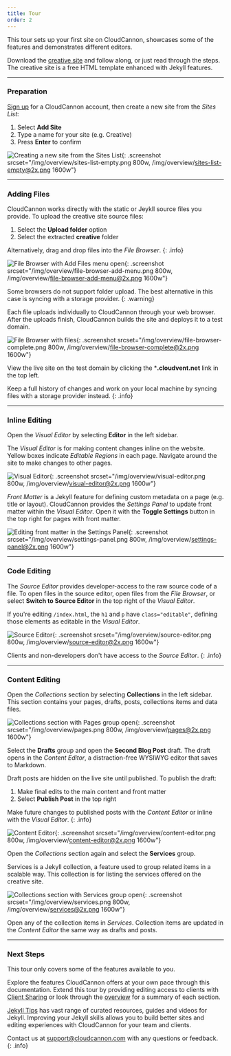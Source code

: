 ```yaml
---
title: Tour
order: 2
---
```


This tour sets up your first site on CloudCannon, showcases some of the features and demonstrates different editors.

Download the [creative site](/creative.zip) and follow along, or just read through the steps.
The creative site is a free HTML template enhanced with Jekyll features.

---

### Preparation

[Sign up](https://app.cloudcannon.com/users/sign_up) for a CloudCannon account, then create a new site from the *Sites List*:

1. Select **Add Site**
2. Type a name for your site (e.g. Creative)
3. Press **Enter** to confirm

![Creating a new site from the Sites List](/img/overview/sites-list-empty.png){: .screenshot srcset="/img/overview/sites-list-empty.png 800w, /img/overview/sites-list-empty@2x.png 1600w"}

---

### Adding Files

CloudCannon works directly with the static or Jeykll source files you provide. To upload the creative site source files:

1. Select the **Upload folder** option
2. Select the extracted **creative** folder

Alternatively, drag and drop files into the *File Browser*.
{: .info}

![File Browser with Add Files menu open](/img/overview/file-browser-add-menu.png){: .screenshot srcset="/img/overview/file-browser-add-menu.png 800w, /img/overview/file-browser-add-menu@2x.png 1600w"}

Some browsers do not support folder upload. The best alternative in this case is syncing with a storage provider.
{: .warning}

Each file uploads individually to CloudCannon through your web browser.
After the uploads finish, CloudCannon builds the site and deploys it to a test domain.

![File Browser with files](/img/overview/file-browser-complete.png){: .screenshot srcset="/img/overview/file-browser-complete.png 800w, /img/overview/file-browser-complete@2x.png 1600w"}

View the live site on the test domain by clicking the ***.cloudvent.net** link in the top left.

Keep a full history of changes and work on your local machine by syncing files with a storage provider instead.
{: .info}

---

### Inline Editing

Open the *Visual Editor* by selecting **Editor** in the left sidebar.

The *Visual Editor* is for making content changes inline on the website.
Yellow boxes indicate *Editable Regions* in each page.
Navigate around the site to make changes to other pages.

![Visual Editor](/img/overview/visual-editor.png){: .screenshot srcset="/img/overview/visual-editor.png 800w, /img/overview/visual-editor@2x.png 1600w"}

*Front Matter* is a Jekyll feature for defining custom metadata on a page (e.g. title or layout).
CloudCannon provides the *Settings Panel* to update front matter within the *Visual Editor*.
Open it with the **Toggle Settings** button in the top right for pages with front matter.

![Editing front matter in the Settings Panel](/img/overview/settings-panel.png){: .screenshot srcset="/img/overview/settings-panel.png 800w, /img/overview/settings-panel@2x.png 1600w"}

---

### Code Editing

The *Source Editor* provides developer-access to the raw source code of a file.
To open files in the source editor, open files from the *File Browser*, or select **Switch to Source Editor** in the top right of the *Visual Editor*.

If you're editing `/index.html`, the `h1` and `p` have `class="editable"`, defining those elements as editable in the *Visual Editor*.

![Source Editor](/img/overview/source-editor.png){: .screenshot srcset="/img/overview/source-editor.png 800w, /img/overview/source-editor@2x.png 1600w"}

Clients and non-developers don't have access to the *Source Editor*.
{: .info}

---

### Content Editing

Open the *Collections* section by selecting **Collections** in the left sidebar.
This section contains your pages, drafts, posts, collections items and data files.

![Collections section with Pages group open](/img/overview/pages.png){: .screenshot srcset="/img/overview/pages.png 800w, /img/overview/pages@2x.png 1600w"}

Select the **Drafts** group and open the **Second Blog Post** draft.
The draft opens in the *Content Editor*, a distraction-free WYSIWYG editor that saves to Markdown.

Draft posts are hidden on the live site until published. To publish the draft:

1. Make final edits to the main content and front matter
2. Select **Publish Post** in the top right

Make future changes to published posts with the *Content Editor* or inline with the *Visual Editor*.
{: .info}

![Content Editor](/img/overview/content-editor.png){: .screenshot srcset="/img/overview/content-editor.png 800w, /img/overview/content-editor@2x.png 1600w"}

Open the *Collections* section again and select the **Services** group.

Services is a Jekyll collection, a feature used to group related items in a scalable way.
This collection is for listing the services offered on the creative site.

![Collections section with Services group open](/img/overview/services.png){: .screenshot srcset="/img/overview/services.png 800w, /img/overview/services@2x.png 1600w"}

Open any of the collection items in *Services*.
Collection items are updated in the *Content Editor* the same way as drafts and posts.

---

### Next Steps

This tour only covers some of the features available to you.

Explore the features CloudCannon offers at your own pace through this documentation. Extend this tour by providing editing access to clients with [Client Sharing](/sharing/client-sharing/) or look through the [overview](/#features) for a summary of each section.

[Jekyll Tips](http://jekyll.tips/) has vast range of curated resources, guides and videos for Jekyll. Improving your Jekyll skills allows you to build better sites and editing experiences with CloudCannon for your team and clients.

Contact us at [support@cloudcannon.com](mailto:support@cloudcannon.com) with any questions or feedback.
{: .info}

